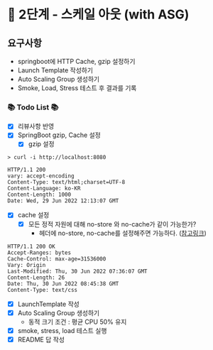 # 🚀 2단계 - 스케일 아웃 (with ASG)
## 요구사항
- springboot에 HTTP Cache, gzip 설정하기
- Launch Template 작성하기
- Auto Scaling Group 생성하기
- Smoke, Load, Stress 테스트 후 결과를 기록

### 📚 Todo List 📚
- [x] 리뷰사항 반영
- [x] SpringBoot gzip, Cache 설정
  - [x] gzip 설정
````shell
> curl -i http://localhost:8080

HTTP/1.1 200
vary: accept-encoding
Content-Type: text/html;charset=UTF-8
Content-Language: ko-KR
Content-Length: 1000
Date: Wed, 29 Jun 2022 12:13:07 GMT
````
  - [x] cache 설정
    - [x] 모든 정적 자원에 대해 no-store 와 no-cache가 같이 가능한가?
      - 헤더에 no-store, no-cache를 설정해주면 가능하다. ([참고링크](https://www.lesstif.com/software-architect/http-https-browser-caching-http-header-20775788.html))
```shell
HTTP/1.1 200 OK
Accept-Ranges: bytes
Cache-Control: max-age=31536000
Vary: Origin
Last-Modified: Thu, 30 Jun 2022 07:36:07 GMT
Content-Length: 26
Date: Thu, 30 Jun 2022 08:45:38 GMT
Content-Type: text/css
```
  - [x] LaunchTemplate 작성
  - [x] Auto Scaling Group 생성하기
    - 동적 크기 조건 : 평균 CPU 50% 유지
  - [x] smoke, stress, load 테스트 실행
  - [x] README 답 작성
